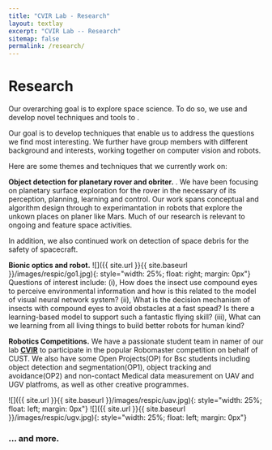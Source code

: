 ```yaml
---
title: "CVIR Lab - Research"
layout: textlay
excerpt: "CVIR Lab -- Research"
sitemap: false
permalink: /research/
---
```


# Research

Our overarching goal is to explore space science. To do so, we use and develop novel techniques and tools to .

Our goal is to develop techniques that enable us to address the questions we find most interesting. We further have group members with different background and interests, working together on computer vision and robots.

Here are some themes and techniques that we currently work on:

**Object detection for planetary rover and obriter.** .
We have been focusing on planetary surface exploration for the rover in the necessary of its perception, planning, learning and control. Our work spans conceptual and algorithm design through to experimantation in robots that explore the unkown places on planer like Mars. Much of our research is relevant to ongoing and feature space activities. 

In addition, we also continued work on detection of space debris for the safety of spacecraft. 

**Bionic optics and robot.** ![]({{ site.url }}{{ site.baseurl }}/images/respic/go1.jpg){: style="width: 25%; float: right; margin: 0px"}
Questions of interest include: (i), How does the insect use compound eyes to perceive environmental information and how is this related to the model of visual neural network system? (ii), What is the decision mechanism of insects with compound eyes to avoid obstacles at a fast  spead? Is there a learning-based model to support such a fantastic flying skill? (iii), What can we learning from all living things to build better robots for human kind?

**Robotics Competitions.** We have a passionate student team in namer of our lab [**CVIR**](https://rm.cvirlab.com/) to participate in the popular Robomaster competition on behalf of CUST. We also have some Open Projects(OP) for Bsc students including object detection and segmentation(OP1), object tracking and avoidance(OP2) and non-contact Medical data measurement on UAV and UGV platfroms, as well as other creative programmes.

![]({{ site.url }}{{ site.baseurl }}/images/respic/uav.jpg){: style="width: 25%; float: left; margin: 0px"}
![]({{ site.url }}{{ site.baseurl }}/images/respic/ugv.jpg){: style="width: 25%; float: left; margin: 0px"}


### ... and more.
